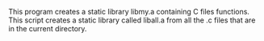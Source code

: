 This program creates a static library libmy.a containing C files functions.
This script creates a static library called liball.a from all the .c files that are in the current directory.
